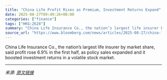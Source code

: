 ```yaml
---
title: "China Life Profit Rises as Premium, Investment Returns Expand"
date: 2025-08-27T09:49:26+08:00
categories: ["finance"]
tags: ["HKG:2628"]
summary: "China Life Insurance Co., the nation’s largest life insurer by market share, said profit rose 6.9% in the first half, as policy sales expanded and it boosted investment returns in a volatile stock mar"
source_url: "https://www.bloomberg.com/news/articles/2025-08-27/china-life-profit-rises-as-premium-investment-returns-expand"
---
```


China Life Insurance Co., the nation’s largest life insurer by market share, said profit rose 6.9% in the first half, as policy sales expanded and it boosted investment returns in a volatile stock market.

---

*来源: [原文链接](https://www.bloomberg.com/news/articles/2025-08-27/china-life-profit-rises-as-premium-investment-returns-expand)*
